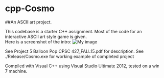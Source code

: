 # cpp-Cosmo
##An ASCII art project.  

This codebase is a starter C++ assignment.  Most of the code for an interactive ASCII art style game is given.  
Here is a screenshot of the intro:
![My image](github.com/kperkins411/cpp-Cosmo/blob/master/intro.png)

See Project 5 Balloon Pop CPSC 427_FALL15.pdf for description.
See ./Release/Cosmo.exe for working example of completed project

Compiled with Visual C++ using Visual Studio Ultimate 2012, tested on a win 7 machine.
